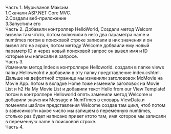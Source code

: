 Часть 1. Мурыванов Максим.  
1.Скачали ASP.NET Core MVC.  
2.Создали веб-приложение  
3.Запустили его  
Часть 2.
Добавили контроллер HelloWorld, Создали метод Welcom вывели там чтото, потом включили в него два параметра name и numtimes потом в  поисковой строке записали в них значения и он вывел это на экран, потом методу Welcome добваили ему новый параметр ID и через новый поисковой запрос он вывел имя и ID которые мы написали в запросе.  
Часть 3.  
Изменили метод Index в контроллере Helloworld. создали в папке views  папку Helloweolrd и добавили в эту папку представление index.cshtml. Дальше на дефолтной странице мы изменили заголововок McMovie на Movie App. потом в вкладке Home тоже изменили заголовок на Movie List и h2 На My Movie List и добавили текст Hello from our View Template!
потом в контроллере Helloworld опять заменили метод Welcome и добавили значения Message и NumTimes в словарь ViewData.и поменяли шаблон представления Welcome создав там цикл, чтоб потом в зависимости какое число мы запишем в переменную numtimes, столько раз будет написано привет ктото там, имя которое мы записали в переменную name в поисковой строке.   
Часть 4.
